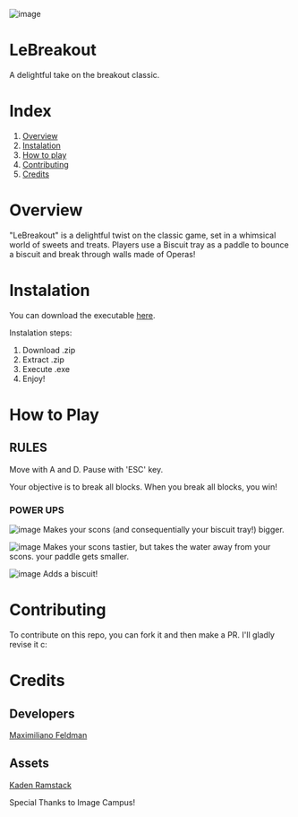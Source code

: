 ![image](https://github.com/Maxi-F/LeBreakout/assets/21026390/32cfdee5-f5be-4149-888d-b8bfb8e479da)

# LeBreakout
A delightful take on the breakout classic.

# Index
1. [Overview](#overview)
2. [Instalation](#instalation)
3. [How to play](#how-to-play)
4. [Contributing](#contributing)
5. [Credits](#credits)

# Overview
"LeBreakout" is a delightful twist on the classic game, set in a whimsical world of sweets and treats. Players use a Biscuit tray as a paddle to bounce a biscuit and break through walls made of Operas!

# Instalation
You can download the executable [here](https://teonnn.itch.io/flappy-drake).

Instalation steps:
1. Download .zip
2. Extract .zip
3. Execute .exe
4. Enjoy!

# How to Play
## RULES
Move with A and D. Pause with 'ESC' key.

Your objective is to break all blocks. When you break all blocks, you win!

### POWER UPS

![image](https://github.com/Maxi-F/LeBreakout/assets/21026390/189e98d5-6f20-4abb-a37d-8a397db59d17)
Makes your scons (and consequentially your biscuit tray!) bigger.

![image](https://github.com/Maxi-F/LeBreakout/assets/21026390/cef519d6-096f-49a4-a1a9-bd558d18f5b3)
Makes your scons tastier, but takes the water away from your scons. your paddle gets smaller.

![image](https://github.com/Maxi-F/LeBreakout/assets/21026390/8471bdfd-1592-4f59-b28e-46ca65d3b719)
Adds a biscuit!

# Contributing
To contribute on this repo, you can fork it and then make a PR. I'll gladly revise it c:

# Credits
## Developers
[Maximiliano Feldman](https://teonnn.itch.io/)

## Assets
[Kaden Ramstack](https://k-ramstack.itch.io/)

Special Thanks to Image Campus!
